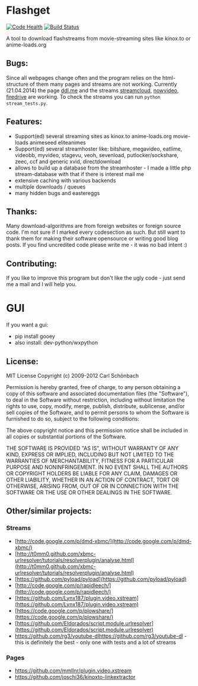 # Flashget
[![Code Health](https://landscape.io/github/balrok/Flashget/master/landscape.png)](https://landscape.io/github/balrok/Flashget/master)
[![Build Status](https://travis-ci.org/balrok/Flashget.svg?branch=master)](https://travis-ci.org/balrok/Flashget)

A tool to download flashstreams from movie-streaming sites like kinox.to or anime-loads.org

## Bugs:

Since all webpages change often and the program relies on the html-structure of them many pages and streams are not working.
Currently (21.04.2014) the page [ddl.me](http://ddl.me) and the streams [streamcloud](http://streamcloud.eu),
[nowvideo](http://nowvideo.sx), [firedrive](http://firedrive.com) are working.
To check the streams you can run `python stream_tests.py`.

## Features:

- Support(ed) several streaming sites as kinox.to anime-loads.org movie-loads animeseed eliteanimes
- Support(ed) several streamhoster like: bitshare, megavideo, eatlime, videobb, myvideo, stagevu, veoh, sevenload, putlocker/sockshare,
  zeec, ccf and generic xvid, directdownload
- allows to build up a database from the streamhoster - I made a little php stream-database with that if there is interest mail me
- extensive caching with various backends
- multiple downloads / queues
- many hidden bugs and eastereggs

## Thanks:

Many download-algorithms are from foreign websites or foreign source code. I'm not sure if I marked every codesection as such. But still
want to thank them for making their software opensource or writing good blog posts. If you find uncredited code please write me - it was no
bad intent :)

## Contributing:

If you like to improve this program but don't like the ugly code - just send me a mail and I will help you.


# GUI

If you want a gui:

* pip install gooey
* also install: dev-python/wxpython


## License:

MIT License
Copyright (c) 2009-2012 Carl Schönbach

Permission is hereby granted, free of charge, to any person obtaining a copy of this software and associated documentation files (the "Software"), to deal in the Software without restriction, including without limitation the rights to use, copy, modify, merge, publish, distribute, sublicense, and/or sell copies of the Software, and to permit persons to whom the Software is furnished to do so, subject to the following conditions:

The above copyright notice and this permission notice shall be included in all copies or substantial portions of the Software.

THE SOFTWARE IS PROVIDED "AS IS", WITHOUT WARRANTY OF ANY KIND, EXPRESS OR IMPLIED, INCLUDING BUT NOT LIMITED TO THE WARRANTIES OF MERCHANTABILITY, FITNESS FOR A PARTICULAR PURPOSE AND NONINFRINGEMENT. IN NO EVENT SHALL THE AUTHORS OR COPYRIGHT HOLDERS BE LIABLE FOR ANY CLAIM, DAMAGES OR OTHER LIABILITY, WHETHER IN AN ACTION OF CONTRACT, TORT OR OTHERWISE, ARISING FROM, OUT OF OR IN CONNECTION WITH THE SOFTWARE OR THE USE OR OTHER DEALINGS IN THE SOFTWARE.

## Other/similar projects:

### Streams

* [http://code.google.com/p/dmd-xbmc/](http://code.google.com/p/dmd-xbmc/)
* [http://t0mm0.github.com/xbmc-urlresolver/tutorials/resolverplugin/analyse.html](http://t0mm0.github.com/xbmc-urlresolver/tutorials/resolverplugin/analyse.html)
* [https://github.com/pyload/pyload](https://github.com/pyload/pyload)
* [http://code.google.com/p/rapidleech/](http://code.google.com/p/rapidleech/)
* [https://github.com/Lynx187/plugin.video.xstream](https://github.com/Lynx187/plugin.video.xstream)
* [https://code.google.com/p/plowshare/](https://code.google.com/p/plowshare/)
* [https://github.com/Eldorados/script.module.urlresolver](https://github.com/Eldorados/script.module.urlresolver)
* <https://github.com/rg3/youtube-dlhttps://github.com/rg3/youtube-dl> - this is definitely the best - only one with tests and a lot of
  streams
  

### Pages

* <https://github.com/mmllnr/plugin.video.xstream>
* <https://github.com/joschi36/kinoxto-linkextractor>
